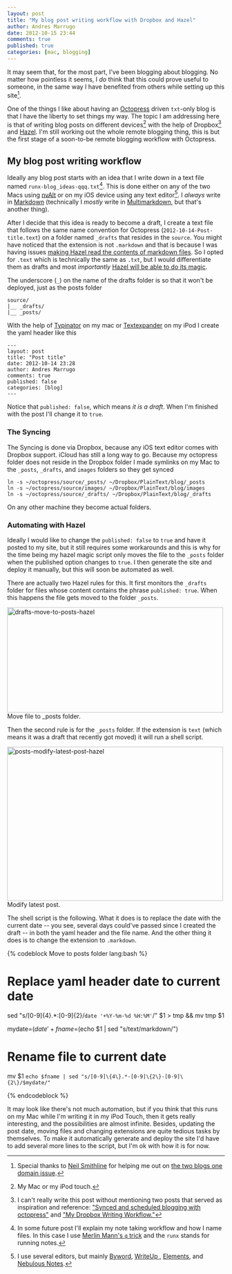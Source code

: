 ```yaml
---
layout: post
title: "My blog post writing workflow with Dropbox and Hazel"
author: Andres Marrugo
date: 2012-10-15 23:44
comments: true
published: true
categories: [mac, blogging]
---
```


It may seem that, for the most part, I've been blogging about blogging. No matter how pointless it seems, I *do* think that this could prove useful to someone, in the same way I have benefited from others while setting up this site[^foo2].

One of the things I like about having an [Octopress](http://octopress.org/ "Octopress") driven `txt`-only blog is that I have the liberty to set things my way. The topic I am addressing here is that of writing blog posts on different devices[^foo1] with the help of Dropbox[^foo5] and [Hazel][hazel]. I'm still working out the whole remote blogging thing, this is but the first stage of a soon-to-be remote blogging workflow with Octopress. 

<!--more--> 

[^foo1]: My Mac or my iPod touch.

<!-- When I say "different devices" I actually mean three:

- A Macbook Pro at the office, almost always on.
- A Mac Mini at home, often on, but not necessary logged in my user.
- An iPod Touch, always with me. -->

## My blog post writing workflow ##

Ideally any blog post starts with an idea that I write down in a text file named `runx-blog_ideas-qqq.txt`[^foo3]. This is done either on any of the two Macs using [nvAlt](http://brettterpstra.com/project/nvalt/ "nvALT 2.1 - Notational Velocity Fork") or on my iOS device using any text editor[^foo4]. I *always* write in [Markdown](http://daringfireball.net/projects/markdown/ "Daring Fireball: Markdown") (technically I *mostly* write in [Multimarkdown](http://fletcherpenney.net/multimarkdown/ "MultiMarkdown"), but that's another thing). 

After I decide that this idea is ready to become a draft, I create a text file that follows the same name convention for Octopress (``2012-10-14-Post-title.text``) on a folder named ``_drafts`` that resides in the ``source``. You might have noticed that the extension is not ``.markdown`` and that is because I was having issues [making Hazel read the contents of markdown files](http://brettterpstra.com/fixing-spotlight-indexing-of-markdown-content/ "Fixing Spotlight indexing of Markdown content - Brett Terpstra"). So I opted for ``.text`` which is technically the same as ``.txt``, but I would differentiate them as drafts and most *importantly* [Hazel will be able to do its magic](http://macsparky.com/2009/6/3/sorting-and-moving-documents-with-hazel.html "Sorting and Moving Documents with Hazel — MacSparky").

The underscore (``_``) on the name of the drafts folder is so that it won't be deployed, just as the posts folder

	source/
	|__ _drafts/
	|__ _posts/
	
With the help of [Typinator](http://www.ergonis.com/products/typinator/ "Typinator - the fastest text expander in town") on my mac or [Textexpander](http://smilesoftware.com/TextExpander/touch/index.html "TextExpander touch: iOS Typing Shortcuts for iPhone and iPad") on my iPod I create the yaml header like this

	--- 	layout: post 	title: "Post title" 	date: 2012-10-14 23:28 	author: Andres Marrugo 	comments: true 	published: false 	categories: [blog] 	--- 

Notice that ``published: false``, which means *it is a draft*. When I'm finished with the post I'll change it to ``true``. 


### The Syncing ###

The Syncing is done via Dropbox, because any iOS text editor comes with Dropbox support. iCloud has still a long way to go. Because my octopress folder does not reside in the Dropbox folder I made symlinks on my Mac to the ``_posts``, ``_drafts``, and ``images`` folders so they get synced 

	ln -s ~/octopress/source/_posts/ ~/Dropbox/PlainText/blog/_posts
	ln -s ~/octopress/source/images/ ~/Dropbox/PlainText/blog/images
	ln -s ~/octopress/source/_drafts/ ~/Dropbox/PlainText/blog/_drafts
	
On any other machine they become actual folders.

### Automating with Hazel

Ideally I would like to change the ``published: false`` to ``true`` and have it posted to my site, but it still requires some workarounds and this is why for the time being my hazel magic script only moves the file to the ``_posts`` folder when the published option changes to ``true``. I then generate the site and deploy it manually, but this will soon be automated as well.

There are actually two Hazel rules for this. It first monitors the ``_drafts`` folder for files whose content contains the phrase ``published: true``. When this happens the file gets moved to the folder ``_posts``.

<div class="aic" style="width:500px"><a href="http://www.flickr.com/photos/copiancestral/7913589162/" title="drafts-move-to-posts-hazel by copiancestral, on Flickr"><img src="http://farm9.staticflickr.com/8038/7913589162_551eed930a.jpg" width="500" height="243" alt="drafts-move-to-posts-hazel"></a><br>Move file to _posts folder.</div>

Then the second rule is for the ``_posts`` folder. If the extension is ``text`` (which means it was a draft that recently got moved) it will run a shell script.

<div class="aic" style="width:500px"><a href="http://www.flickr.com/photos/copiancestral/7913591478/" title="posts-modify-latest-post-hazel by copiancestral, on Flickr"><img src="http://farm9.staticflickr.com/8458/7913591478_f75d933161.jpg" width="500" height="356" alt="posts-modify-latest-post-hazel"></a><br>Modify latest post.</div>


The shell script is the following. What it does is to replace the date with the current date -- you see, several days could've passed since I created the draft -- in both the yaml header and the file name. And the other thing it does is to change the extension to ``.markdown``.  

{% codeblock Move to posts folder lang:bash  %}

# Replace yaml header date to current date 
sed "s/[0-9]\{4\}.*:[0-9]\{2\}/`date '+%Y-%m-%d %H:%M'`/" $1 > tmp && mv tmp $1

mydate=$(date '+%Y-%m-%d')
fname=$(echo $1 | sed "s/text/markdown/")
# Rename file to current date
mv $1 `echo $fname | sed "s/[0-9]\{4\}.*-[0-9]\{2\}-[0-9]\{2\}/$mydate/"`
	
{% endcodeblock %}

It may look like there's not much automation, but if you think that this runs on my Mac while I'm writing it in my iPod Touch, then it gets really interesting, and the possibilities are almost infinite. Besides, updating the post date, moving files and changing extensions are quite tedious tasks by themselves. To make it automatically generate and deploy the site I'd have to add several more lines to the script, but I'm ok with how it is for now. 

[^foo2]: Special thanks to [Neil Smithline][neilsmithline] for helping me out on [the two blogs one domain issue][github].

[^foo3]: In some future post I'll explain my note taking workflow and how I name files. In this case I use [Merlin Mann's `q` trick](http://www.kungfugrippe.com/post/453204090/q-trick) and the `runx` stands for running notes.

[^foo4]: I use several editors, but mainly [Byword](http://bywordapp.com/ "Byword &bull; A Simple Text Editor for Mac and iOS"), [WriteUp ](http://writeup.prasannag.com/ "WriteUp - with Dropbox"), [Elements](http://www.secondgearsoftware.com/elements/ "Elements &mdash; Dropbox powered text editor for iPhone, iPad and iPod touch from Second Gear"), and [Nebulous Notes](http://nebulousapps.net/ "Nebulous Notes").

[^foo5]: I can't really write this post without mentioning two posts that served as inspiration and reference: ["Synced and scheduled blogging with octopress"][instant-thinking] and ["My Dropbox Writing Workflow."][macstories]

[github]: https://github.com/imathis/octopress/issues/708
[neilsmithline]: http://www.neilsmithline.com/
[andresmarrugo]: http://andresmarrugo.net/blog/2012/08/15/hello-world/
[candlerblog]: http://www.candlerblog.com/2012/04/01/remote-octopress-workflow/
[instant-thinking]: http://instant-thinking.de/2012/08/03/synced-and-scheduled-blogging-with-octopress/
[macstories]: http://www.macstories.net/stories/my-dropbox-writing-workflow/ "My Dropbox Writing Workflow"
[hazel]: http://www.noodlesoft.com/hazel.php "Noodlesoft | Hazel"
